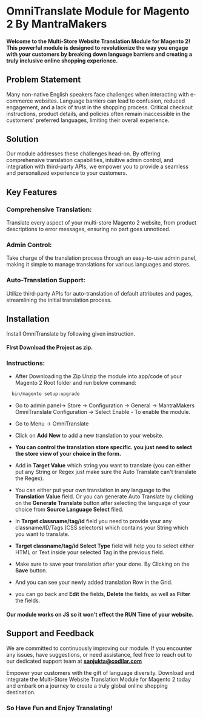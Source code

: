 # OmniTranslate Module for Magento 2 By MantraMakers

#### Welcome to the Multi-Store Website Translation Module for Magento 2! This powerful module is designed to revolutionize the way you engage with your customers by breaking down language barriers and creating a truly inclusive online shopping experience.

## Problem Statement
Many non-native English speakers face challenges when interacting with e-commerce websites. Language barriers can lead to confusion, reduced engagement, and a lack of trust in the shopping process. Critical checkout instructions, product details, and policies often remain inaccessible in the customers' preferred languages, limiting their overall experience.

## Solution
Our module addresses these challenges head-on. By offering comprehensive translation capabilities, intuitive admin control, and integration with third-party APIs, we empower you to provide a seamless and personalized experience to your customers.

## Key Features
### Comprehensive Translation: 
Translate every aspect of your multi-store Magento 2 website, from product descriptions to error messages, ensuring no part goes unnoticed.
### Admin Control: 
Take charge of the translation process through an easy-to-use admin panel, making it simple to manage translations for various languages and stores.
### Auto-Translation Support: 
Utilize third-party APIs for auto-translation of default attributes and pages, streamlining the initial translation process.

## Installation

Install OmniTranslate by following given instruction.


#### FIrst Download the Project as zip.
    
### Instructions:

- After Downloading the Zip Unzip the module into app/code of your Magento 2 Root folder and run below command:
```bash
  bin/magento setup:upgrade
```
- Go to admin panel-> Store -> Configuration -> General -> MantraMakers OmniTranslate Configuration -> Select Enable  - To enable the module. 

- Go to Menu -> OmniTranslate 


- Click on <b>Add New</b> to add a new translation to your website.

- <b>You can control the translation store specific. you just need to select the store view of your choice in the form.</b>

- Add in <b>Target Value</b> which string you want to translate (you can either put any String or Regex just make sure the Auto Translate can't translate the Regex).

- You can either put your own translation in any language to the <b>Translation Value</b> field.
Or you can generate Auto Translate by clicking on the <b>Generate Translate</b> button after selecting the language of your choice from <b>Source Language Select</b> filed.

- In <b>Target classname/tag/id</b> field you need to provide your any classname/ID/Tags (CSS selectors) which contains your String which you want to translate. 

- <b>Target classname/tag/id Select Type</b> field will help you to select either HTML or Text inside your selected Tag in the previous field.

- Make sure to save your translation after your done. By Clicking on the <b>Save</b> button.


- And you can see your newly added translation Row in the Grid.

- you can go back and <b>Edit</b> the fields, <b>Delete</b> the fields, as well as <b>Filter</b> the fields.


#### Our module works on JS so it won't effect the RUN Time of your website.


## Support and Feedback
We are committed to continuously improving our module. If you encounter any issues, have suggestions, or need assistance, feel free to reach out to our dedicated support team at <b>sanjukta@codilar.com</b>

Empower your customers with the gift of language diversity. Download and integrate the Multi-Store Website Translation Module for Magento 2 today and embark on a journey to create a truly global online shopping destination.

### So Have Fun and Enjoy Translating!


